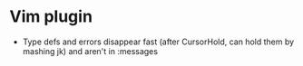 # Vim plugin
* Type defs and errors disappear fast (after CursorHold, can hold them by mashing jk) and aren't in :messages
